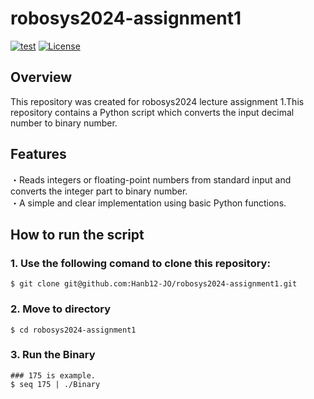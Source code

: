 # robosys2024-assignment1

[![test](https://github.com/Hanb12-JO/robosys2024-assignment1/actions/workflows/test.yml/badge.svg)](https://github.com/Hanb12-JO/robosys2024-assignment1/actions/workflows/test.yml)
[![License](https://img.shields.io/badge/License-BSD_3--Clause-blue.svg)](https://opensource.org/licenses/BSD-3-Clause)

## Overview
This repository was created for robosys2024 lecture assignment 1.This repository contains a Python script which converts the input decimal number to binary number. 

## Features
・Reads integers or floating-point numbers from standard input and converts the integer part to binary number.  
・A simple and clear implementation using basic Python functions.  

## How to run the script
### 1. Use the following comand to clone this repository:

```
$ git clone git@github.com:Hanb12-JO/robosys2024-assignment1.git  
```

### 2. Move to directory

```
$ cd robosys2024-assignment1
``` 

### 3. Run the Binary

```
### 175 is example. 
$ seq 175 | ./Binary 
```

 
